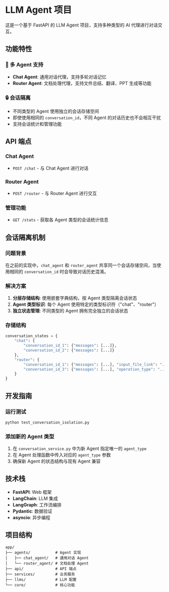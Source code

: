 # LLM Agent 项目

这是一个基于 FastAPI 的 LLM Agent 项目，支持多种类型的 AI 代理进行对话交互。

## 功能特性

### 🤖 多 Agent 支持

- **Chat Agent**: 通用对话代理，支持多轮对话记忆
- **Router Agent**: 文档处理代理，支持文件总结、翻译、PPT 生成等功能

### 🔒 会话隔离

- 不同类型的 Agent 使用独立的会话存储空间
- 即使使用相同的 `conversation_id`，不同 Agent 的对话历史也不会相互干扰
- 支持会话统计和管理功能

## API 端点

### Chat Agent

- `POST /chat` - 与 Chat Agent 进行对话

### Router Agent

- `POST /router` - 与 Router Agent 进行交互

### 管理功能

- `GET /stats` - 获取各 Agent 类型的会话统计信息

## 会话隔离机制

### 问题背景

在之前的实现中，`chat_agent` 和 `router_agent` 共享同一个会话存储空间，当使用相同的 `conversation_id` 时会导致对话历史混淆。

### 解决方案

1. **分层存储结构**: 使用嵌套字典结构，按 Agent 类型隔离会话状态
2. **Agent 类型标识**: 每个 Agent 使用特定的类型标识符（"chat"、"router"）
3. **独立状态管理**: 不同类型的 Agent 拥有完全独立的会话状态

### 存储结构

```python
conversation_states = {
    "chat": {
        "conversation_id_1": {"messages": [...]},
        "conversation_id_2": {"messages": [...]}
    },
    "router": {
        "conversation_id_1": {"messages": [...], "input_file_link": "...", ...},
        "conversation_id_3": {"messages": [...], "operation_type": "...", ...}
    }
}
```

## 开发指南

### 运行测试

```bash
python test_conversation_isolation.py
```

### 添加新的 Agent 类型

1. 在 `conversation_service.py` 中为新 Agent 指定唯一的 `agent_type`
2. 在 Agent 处理函数中传入对应的 `agent_type` 参数
3. 确保新 Agent 的状态结构与现有 Agent 兼容

## 技术栈

- **FastAPI**: Web 框架
- **LangChain**: LLM 集成
- **LangGraph**: 工作流编排
- **Pydantic**: 数据验证
- **asyncio**: 异步编程

## 项目结构

```
app/
├── agents/           # Agent 实现
│   ├── chat_agent/   # 通用对话 Agent
│   └── router_agent/ # 文档处理 Agent
├── api/              # API 端点
├── services/         # 业务服务
├── llms/             # LLM 配置
└── core/             # 核心功能
```
